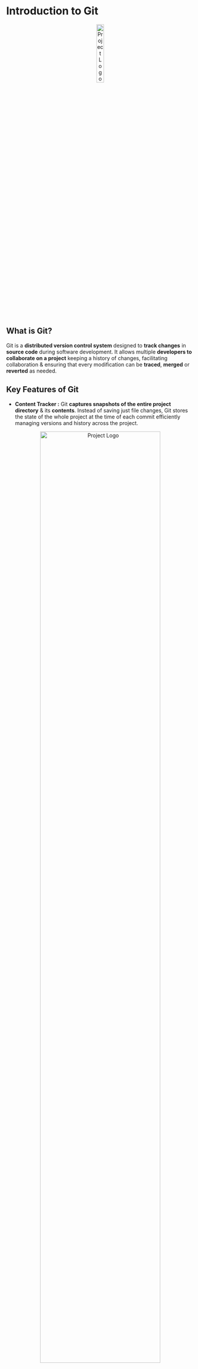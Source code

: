 # Introduction to Git
<div align="center">
    <img src="Diagrams/Git-Logo.png" alt="Project Logo" width=20%>
</div>

## What is Git?
Git is a **distributed version control system** designed to **track changes** in **source code** during software development. It allows multiple **developers to collaborate on a project** keeping a history of changes, facilitating collaboration & ensuring that every modification can be **traced**, **merged** or **reverted** as needed.

## Key Features of Git
- **Content Tracker :** Git **captures snapshots of the entire project directory** & its **contents**. Instead of saving just file changes, Git stores the state of the whole project at the time of each commit efficiently managing versions and history across the project.
<div align="center">
    <img src="Diagrams/Content-Tracker.png" alt="Project Logo" width=80%>
</div>

- **Distributed :** Every developer has a complete **copy of the entire repository** including its history on their own machine.
<div align="center">
    <img src="Diagrams/Distributed.png" alt="Project Logo" width=50%>
</div>

- **Version Control :**  Git tracks changes to files over time allowing us to **go back in time to view**, **manage** & **review the history** of a project. This makes it easy to **restore previous versions** & keep a detailed log of modifications.
<div align="center">
    <img src="Diagrams/Version-Control.png" alt="Project Logo" width=70%>
</div>

- **Branching and Merging :** Git allows developers to work on different features or fixes in parallel through **branches** which can later be merged into the main codebase.
<div align="center">
    <img src="Diagrams/Branching-Merging.png" alt="Project Logo" width=70%>
</div>

## Git Repository Types
Git supports two main types of repositories.
1. **Local Repository**
2. **Remote Repository**

<div align="center">
    <img src="Diagrams/Local-Remote-Repository-Architecture.png" alt="Project Logo" width=90%>
</div>

### 1. Local Repository 
This is a repository stored on our **local machine** where **we can work independently**. Each developer has a complete copy of the project including the **entire version history**. Changes are made **locally** & **can be committed to the local repository** without needing to connect to any **remote server**. In a Local Repository, Git manages changes through **three main areas** :
1. **Working Area**
This is the directory **where we actively make changes to files**. Any **edits**, **additions** or **deletions** happen here but they are **not yet tracked** by **Git** until **we stage them**.
2. **Staging Area (also known as the Index)**
The staging area is a **holding space** between the **working area & the repository**. When we decide to track certain changes **we add them to the staging area** with **`git add`**. It holds a snapshot of what will be included in the next commit.
3. **Commit**
Once changes are staged, we can create a commit using **`git commit`** which **saves the staged changes** to the local repository. Each commit is a snapshot of the project's state at that point in time allowing us to go back in time if needed.

These three areas form the basic workflow in Git ensuring changes are carefully managed before being permanently recorded in the repository.
### 2. Remote Repository
A **remote repository is hosted on a server** & is typically used to **share code among team members** or **backup the project**. Multiple developers can collaborate by pushing their changes to and pulling updates from the remote repository. 

Features of Remote Repository :
- **Collaboration :** It enables teams to collaborate on code & track changes.
- **Backup :** It acts as a backup of your project stored in a remote location.
- **Synchronization :** Changes made locally can be pushed to the remote repository & updates from others can be pulled to keep the codebase in sync.

Common platforms for remote repositories include:
- **GitHub :** Popular for open-source projects.
- **GitLab :** Known for DevOps features and CI/CD integration.
- **Bitbucket :** Often used for private and business projects.
## Git Add
### What is git add?
**Git add** is a command **used to stage changes in Git** preparing them to be included in the **next commit**. It doesn’t actually commit the changes it simply **moves modified or new files from the working area to the staging area** (also known as the "index"). This step is crucial in Git’s workflow because only staged changes can be committed.
### Key Concepts of `git add`
1. Staging Changes
2. Staging
3. Tracking New Files
4. Removing Changes from Staging
## Git Commit
### What is Commit?
**Git commit** represents a **snapshot of the project at a specific point in time**. It stores changes made to the files in a repository and forms the backbone of Git's version control.

A commit includes:
- **Author information (name and email)**
- **Commit message (a brief description of the changes)**
- **Changes (diff) (what was added, modified or deleted)**
### Commit Message Guidelines
- **Be clear :** The message should describe the changes and why they were made.
- **Use imperative mood :** Commit messages should describe what the commit does when applied, such as:
    - **`"Fix typo in README"`**
    - **`"Add new authentication method"`**
#### Here are more concise descriptions for different types of Git commits:
- **Added Image :** Included a new image or diagram.
- **Fixed Typo :** Corrected a spelling mistake.
- **Fixed Syntax :** Corrected errors in code or formatting.
- **Added Bold Text :** Highlighted important keywords.
- **Fixed Heading :** Edited or restructured a heading.
- **Updated Image :** Replaced an outdated diagram with a new one.
- **Refined Content :** Improved the clarity or readability of text.
- **Fixed Comments :** Improved explanations in code comments.
## Understanding the Areas in Git
### Working Area
#### Definition
The working area is the local directory where you create and modify files for your project. This area contains all the files and folders that you are currently working on.
#### Characteristics
- **Untracked Changes :** Any new files or changes made to existing files are considered untracked by Git until you explicitly stage them.
- **Local Modifications :** You can freely edit files in this area without affecting the repository history. This is where you do all your development work.
- **Visibility :** Files in the working area can be seen and modified using any text editor or Integrated Development Environment (IDE).

### Staging Area
#### Definition 
The staging area (also known as the index) is an intermediate space where changes are prepared before being committed to the repository. It acts as a buffer between the working area and the committed state.
#### Characteristics
- **Marked for Inclusion :** When you add files to the staging area using the git add command, you mark them for inclusion in the next commit. This allows you to select which changes you want to commit.
- **Snapshot of Changes :** The staging area holds a snapshot of the changes you have staged. This snapshot will be saved in the next commit allowing you to control what gets committed.
- **Selective Committing :** You can stage individual files or specific changes within files, giving you fine-grained control over your commit history.

### Committed Files
#### Definition
Committed files are those that have been saved to the Git repository. A commit is a snapshot of the project at a specific point in time.
#### Characteristics
- **Tracked Changes :** Once files are committed git tracks their changes allowing you to revisit the commit history at any time.
- **Commit History :** Each commit is associated with a unique identifier (hash) and contains metadata, including the author, date & commit message. This history allows you to understand the evolution of your project.
- **Revisions :** Committed files can be reverted, modified or compared with other commits using various Git commands. This feature is crucial for collaboration & maintaining the integrity of the project over time.
<div align="center">
    <img src="Diagrams/Areas-in-Git.png" alt="Project Logo" width=80%>
</div>

## Git Branches
Git **branches** are an essential feature of version control that **allow us to work on different versions of a project simultaneously**. Branches enable **isolated development** meaning we can work on **new features**, **bug fixes** or **experiments** without **affecting the main codebase**. Here’s how Git branches work:
### 1. Main Branch (Master/Main)
- The main branch is typically where the stable version of the code resides. It’s the default branch when a repository is initialized & it’s often called main (formerly master).
- It holds production-ready code & all features or changes eventually get merged back into this branch.
### 2. Feature Branches
- A feature branch is a separate branch created from the main branch where we can develop new features or make changes.
- This branch keeps changes isolated until they are complete and ready to be merged into the main codebase.
### 3. Branch Creation
We can create a branch at any point. A branch is simply a pointer to a specific commit in the project’s history. Once a branch is created any commits made on that branch will not affect other branches.
### 4. Switching Branches
- Switching between branches allows us to move back and forth between different lines of development. This makes it easy to pause work on one feature and work on another or go back to a previous version of the project.
### 5. Merging Branches
- When a branch is ready to be integrated with the main code we merge it back into the main branch. This can be a fast-forward merge or a more complex three-way merge if the two branches have diverged.
### 6. Conflicts
- If changes from different branches overlap Git may encounter conflicts during a merge. Conflicts need to be manually resolved before the merge can complete.
### 7. Branch Management Best Practices
- **Use Meaningful Names :** Name branches based on the feature or task, making it easy to understand the purpose of each branch.
- **Merge frequently :** To avoid large, complicated merges, it’s a good idea to merge branches back into the main branch regularly.
- **Delete branches :** After a branch has been merged, it’s often deleted to keep the repository clean.

Let's dive into branch merging and management in a **team environment**.
#### 1. Merging Branches
Merging in Git combines the changes from one branch into another, often to incorporate new features or fixes into the **`main branch`**. There are two common types of merges:
- **Fast-Forward Merge :** If there are no new commits on the **`main branch`**, Git can move the branch pointer forward without creating a new commit this is called a **Fast-Forward Merge**. It happens automatically if the branches haven’t diverged.
- **Three-Way Merge :** Happens when both the main and feature branches have new commits. Git creates a new commit to combine changes from both branches.
#### 2. How to Merge
1. **Switch to the Main Branch** (where the changes need to go).
2. **Merge the Feature Branch into the Main Branch**.
3. **Resolve Conflicts if any occur** (e.g., both branches changed the same line of code).
#### 3. Merge Conflicts
1. When two branches change the same part of a file, Git cannot automatically merge and shows a conflict.
2. We edit the file to choose which changes to keep.
3. After resolving, commit the merge to finalize it.
#### 4. Working in Teams
- **Use Feature Branches :** Each developer works on their own branch for a task or feature. Once done they merge their branch into the **`main branch`**.
- **Merge Frequently :** To avoid conflicts keep merging changes from the main branch into your **`feature branch`** regularly.
- **Pull Requests (PRs) :** Before merging into the **`main branch`** the team can review the changes in a pull request to ensure everything looks good.
#### 5. Best Practices
- **Keep Branches Short :** Don't work on a **`feature branch`** for too long before merging it. Smaller, more frequent merges are easier to manage.
- **Review code before Merging :** Use pull requests to get feedback from the team before adding changes to the main branch.
- **Handle Conflicts Early :** Resolve conflicts as soon as they come up so they don’t pile up.
<div align="center">
    <img src="Diagrams/Branching.png" alt="Project Logo" width=70%>
</div>

## Git Push
In Git, Push is used to **upload local repository content** to a **remote repository**. Essentially, it **transfers committed changes** from your local repository to the remote making them available to others working on the project.
### Key Aspects of `git push`
- **Transfer Changes :** It moves your local commits (newly added or modified files) to a specified branch on the remote repository.
- **Tracking Branches :** When you push, Git typically updates a "**tracking branch**", which represents the **state of the corresponding branch** in the remote repository. The **branch name in the remote** can be the same as the **local one** (commonly master or main) or different depending on how we configure it.
### Common Scenarios
- **Collaborating on Projects :** When working with a team you often push your changes to a shared repository so others can pull them & contribute.
- **Feature Branches :** For larger projects developers often push specific features or fixes to separate branches.
- **Continuous Integration (CI) :** Many projects trigger automatic builds or tests whenever code is pushed to specific branches.
### Important Considerations
- **Push vs. Pull :** **`git push`** uploads changes while **`git pull`** **fetches** & **merges** **changes from the remote repository** to your **local machine**.
- **Permissions :** You need proper permissions (write access) to push to a remote repository especially when collaborating on shared repositories.

## Git Cloning 
Git cloning is the process of creating a **local copy** of a **remote repository** using the **`git clone`** command. This allows us to **download the full version history** & **all branches of a project** from a **remote repository** to our **local machine**. Once cloned, we can make changes, commit & push updates back to the remote repository.
### Key Aspects of `git clone`
- **Repository Copy :** Cloning pulls the entire repository including all commits, branches, tags & files. It’s a one-time operation to create the local copy.
- **Linking to Remote :** When we clone a repository, Git automatically sets up a link to the remote repository (usually named origin). This allows us to pull updates and push changes in the future.
### Common Scenarios
- **Starting a Project :** Developers clone repositories to get a full copy of a project's history and files to begin working.
- **Open-Source Contributions :** In open-source projects, we typically clone the project, create changes locally, and then push to a forked version or submit pull requests.
### Important Considerations
**Forking vs Cloning :** If we want to contribute to a project we don’t own (especially in open-source), it’s **common to fork the repository** (create our own copy in GitHub) & then **clone that fork** to our **local machine**.

## Git Pull Request

A **Git pull request** (often called a **pull request** or **PR**) is a feature used primarily in platforms like **GitHub**, **GitLab** & **Bitbucket** to facilitate code collaboration. A **pull request** allows a **contributor to propose changes they've made to a repository** & then **ask the repository maintainer** to **review** & **merge** **those changes** into the **main codebase**.

### Key Aspects of a `Pull Request`
- **Proposing Changes :** A pull request is created after **you make changes to a branch** in a repository. You can use a **pull request** to let others know about the updates you want to merge.
- **Branch-Based :** Pull requests are made between branches. For example, if you have a feature branch with new functionality you can create a pull request to merge it into the main or master branch.
- **Code Review :** Maintainers or collaborators review the changes, comment, suggest improvements or approve the PR. If everything looks good they merge the changes into the main branch.
- **Collaboration :** Pull requests are used to collaborate on projects discuss the impact of changes & ensure that only quality code is merged into the main codebase.

### Important Considerations
- **Pull Request vs. Push :** A pull request is not the same as pushing changes. A **push sends changes to a remote branch**, while a pull request initiates a **review** & **discussion** for merging those changes into the main codebase.
- **Merge Conflicts :** Sometimes there can be conflicts between the changes in the pull request and the main branch. These conflicts need to be resolved before the PR can be merged.

### Example Workflow
- Fork and clone the original repository.
- Create a new branch for your changes.
- Make and commit changes.
- Push the branch to the remote repository.
- Open a pull request, describe your changes & wait for review.
  Testing

